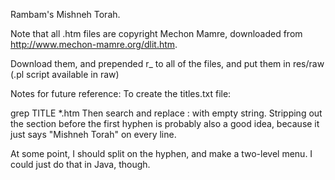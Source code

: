 Rambam's Mishneh Torah.

Note that all .htm files are copyright Mechon Mamre, downloaded from http://www.mechon-mamre.org/dlit.htm.

Download them, and prepended r_ to all of the files, and put them in res/raw (.pl script available in raw)


Notes for future reference:
To create the titles.txt file:

grep TITLE *.htm
Then search and replace :<TITLE> with \t, and </TITLE> with empty string.
Stripping out the section before the first hyphen is probably also a good idea, because it just says "Mishneh Torah" on every line.

At some point, I should split on the hyphen, and make a two-level menu.  I could just do that in Java, though.
